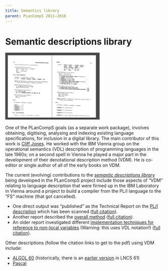 ```yaml
---
title: Semantics library
parent: PLanCompS 2011–2016
---
```


# Semantic descriptions library

[![Screen Shot 2014-08-19 at 09.55.00](/files/2014/08/Screen-Shot-2014-08-19-at-09.55.00-300x212.png)](/files/2014/08/Screen-Shot-2014-08-19-at-09.55.00.png)

One of the PLanCompS goals (as a separate work package), involves obtaining, digitising, analysing and indexing existing language specifications, for inclusion in a digital library. The main contributor of this work is [Cliff Jones]( http://homepages.cs.ncl.ac.uk/cliff.jones/). He worked with the IBM Vienna group on the operational semantics (VDL) description of programming languages in the late 1960s; on a second spell in Vienna he played a major part in the development of their denotational description method (VDM). He is co-editor or single author of all of the early books on VDM.

The current (evolving) contributions to the [*semantic descriptions library*](http://homepages.cs.ncl.ac.uk/cliff.jones/semantics-library/) being developed in the PLanCompS project include those aspects of “VDM” relating to language description that were firmed up in the IBM Laboratory in Vienna around a project to build a compiler from the PL/I language to the “FS” machine (that got cancelled).

- One direct output was “published” as the Technical Report on the [PL/I description](http://homepages.cs.ncl.ac.uk/cliff.jones/publications/TR25139/) which has been scanned ([full citation](http://homepages.cs.ncl.ac.uk/cliff.jones/publications/#BBHJL74)).
- Another report described the [overall method](http://homepages.cs.ncl.ac.uk/cliff.jones/publications/Other-TRs/TR25.145.pdf) ([full citation](http://homepages.cs.ncl.ac.uk/cliff.jones/publications/#Jones76a)).
- An older report investigated different [implementation techniques for reference to non-local variables](http://homepages.cs.ncl.ac.uk/cliff.jones/publications/TR25.104.pdf) (Warning: this uses VDL notation!) ([full citation](http://homepages.cs.ncl.ac.uk/cliff.jones/publications/#HenhaplJones70a)).

Other descriptions (follow the citation links to get to the pdf) using VDM include:

- [ALGOL 60](http://homepages.cs.ncl.ac.uk/cliff.jones/publications/#HenhaplJones82x4) (historically, there is an [earlier version](http://homepages.cs.ncl.ac.uk/cliff.jones/publications/#HenhaplJones78) in LNCS 61)
- [Pascal](http://homepages.cs.ncl.ac.uk/cliff.jones/semantics-library/#AndrewsHenhapl82)
